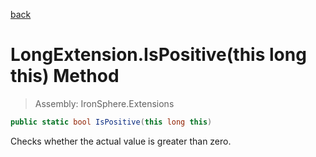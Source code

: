 ﻿

[back](/IronSphere.Extensions/types/LongExtension)

# LongExtension.IsPositive(this long this) Method

> Assembly: IronSphere.Extensions

```csharp
public static bool IsPositive(this long this)
```

Checks whether the actual value is greater than zero.

 